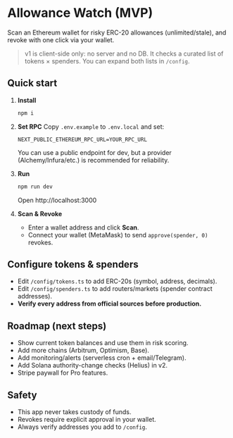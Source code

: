 # Allowance Watch (MVP)

Scan an Ethereum wallet for risky ERC-20 allowances (unlimited/stale), and revoke with one click via your wallet.

> v1 is client-side only: no server and no DB. It checks a curated list of tokens × spenders. You can expand both lists in `/config`.

## Quick start

1. **Install**
   ```bash
   npm i
   ```

2. **Set RPC**
   Copy `.env.example` to `.env.local` and set:
   ```
   NEXT_PUBLIC_ETHEREUM_RPC_URL=YOUR_RPC_URL
   ```
   You can use a public endpoint for dev, but a provider (Alchemy/Infura/etc.) is recommended for reliability.

3. **Run**
   ```bash
   npm run dev
   ```
   Open http://localhost:3000

4. **Scan & Revoke**
   - Enter a wallet address and click **Scan**.
   - Connect your wallet (MetaMask) to send `approve(spender, 0)` revokes.

## Configure tokens & spenders

- Edit `/config/tokens.ts` to add ERC-20s (symbol, address, decimals).
- Edit `/config/spenders.ts` to add routers/markets (spender contract addresses).
- **Verify every address from official sources before production.**

## Roadmap (next steps)

- Show current token balances and use them in risk scoring.
- Add more chains (Arbitrum, Optimism, Base).
- Add monitoring/alerts (serverless cron + email/Telegram).
- Add Solana authority-change checks (Helius) in v2.
- Stripe paywall for Pro features.

## Safety

- This app never takes custody of funds.
- Revokes require explicit approval in your wallet.
- Always verify addresses you add to `/config`.
